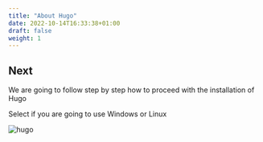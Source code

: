 ```yaml
---
title: "About Hugo"
date: 2022-10-14T16:33:38+01:00
draft: false
weight: 1
---
```


## Next

We are going to follow step by step how to proceed with the installation of Hugo


Select if you are going to use Windows or Linux

![hugo](/images/hugoname.png)